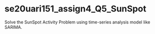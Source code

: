 # se20uari151_assign4_Q5_SunSpot
Solve the SunSpot Activity Problem using time-series analysis model like SARIMA.
